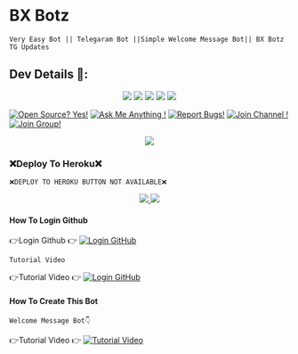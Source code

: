 # BX Botz
```
Very Easy Bot || Telegaram Bot ||Simple Welcome Message Bot|| BX Botz TG Updates
```

## Dev Details 👤:

<p align="middle">
<img src="https://badgen.net/badge/Name/BX_Botz/FF33FF?icon=awesome&labelColor=0080FF"></a>
<img src="https://badgen.net/badge/Skills/😞/purple?icon=terminal&labelColor=red"></a>
<a href="https://telegram.dog/Mufaz123"><img src="https://img.shields.io/badge/Telegram-Link-blue.svg?logo=telegram"></a>
<a href="https://github.com/MufazTG"><img src="https://badgen.net/badge/Follow%20on%20/Github/80FF00?icon=github&labelColor=black"></a>
<a href="https://youtube.com/channel/UCmGBpXoM-OEm-FacOccVKgQ"><img src="https://img.shields.io/badge/Update-Channel-FF3333.svg?logo=youtube&logoColor=FF3333"></a>
<p align="left">
</p>                                                           
                                                    
[![Open Source? Yes!](https://badgen.net/badge/Open%20Source%20%3F/Yes/yellow?icon=github)](https://github.com/MRK-YT/MT-WELCOME-BOT)
[![Ask Me Anything !](https://img.shields.io/badge/🤔%20Ask%20Me-Anything-1abc9c.svg)](https://telegram.dog/Mrk_Yt)
[![Report Bugs!](https://badgen.net/badge/🐞%20Report%20/Bugs/red)](https://telegram.dog/mrk_yt)
[![Join Channel !](https://badgen.net/badge/🔊%20Join%20/Channel/Black)](https://telegram.dog/mo_Tech_yt)
[![Join Group!](https://badgen.net/badge/🔊%20Join%20/Group/Black)](https://telegram.dog/mo_Tech_group)

<p align="center">
  <a href="https://www.python.org">
    <img src="http://ForTheBadge.com/images/badges/made-with-python.svg">
  </a>


### ❌️Deploy To Heroku❌️
```
❌️DEPLOY TO HEROKU BUTTON NOT AVAILABLE❌️
```

<p align="center">
  <a href="https://github.com/MRK-YT/MT-WELCOME-BOT/stargazers">
    <img src="https://img.shields.io/github/stars/MRK-YT/MT-WELCOME-BOT?style=social">

 </a>
  
  <a href="https://github.com/MRK-YT/MT-WELCOME-BOT/fork">
    <img src="https://img.shields.io/github/forks/MRK-YT/MT-WELCOME-BOT?label=Fork&style=social">

  </a>  
</p>

#### How To Login Github

👉Login Github 👉 [![Login GitHub](https://img.shields.io/badge/Click-Here-red?style=flat&logo=github)](https://github.com)
```
Tutorial Video
```
👉Tutorial Video 👉 [![Login GitHub](https://badgen.net/badge/How%20To%20/Login/red)](https://youtu.be/J24MHWQRKto)

#### How To Create This Bot
```
Welcome Message Bot👇
```
👉Tutorial Video 👉 [![Tutorial Video](https://img.shields.io/badge/Tutorial-Video-red?style=flat&logo=YouTube)](https://youtu.be/0a5nnEj5BjY) 
